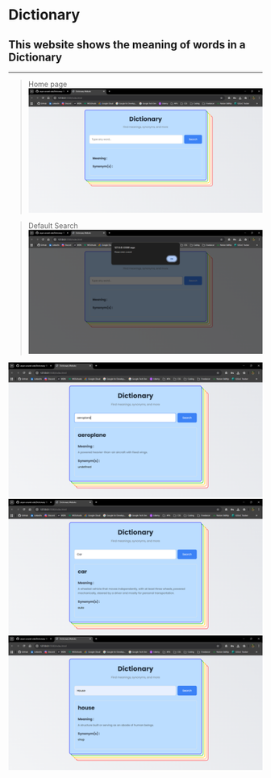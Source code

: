 # Dictionary

## This website shows the meaning of words in a Dictionary

---

> Home page
> ![Home Page](/Assets/Home%20Page.png)

> Default Search
> ![Home Page](/Assets/Default%20Search.png)

![Aeroplane](/Assets/Aeroplane%20Search.png)
![Car](/Assets/Car%20Search.png)
![House](/Assets/House%20Search.png)
